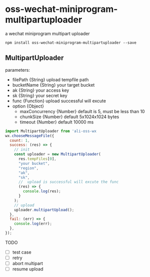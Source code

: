 # oss-wechat-miniprogram-multipartuploader

a wechat miniprogram multipart uploader

```
npm install oss-wechat-miniprogram-multipartuploader --save
```

## MultipartUploader

parameters:

- filePath {String} upload tempfile path
- bucketName {String} your target bucket
- ak {String} your access key
- sk {String} your secret key
- func {Function} upload successful will excute
- option {Object}
  - maxConcurrency {Number} default is 5, must be less than 10
  - chunkSize {Number} default 5x1024x1024 bytes
  - timeout {Number} default 10000 ms

```javascript
import MultipartUploader from 'ali-oss-wx
wx.chooseMessageFile({
  count: 1,
  success: (res) => {
    // init
    const uploader = new MultipartUploader(
      res.tempFiles[0],
      "your bucket",
      "region",
      "ak",
      "sk",
      //  upload is successful will excute the func
      (res) => {
        console.log(res);
      }
    );
    // upload
    uploader.multipartUpload();
  },
  fail: (err) => {
    console.log(err);
  },
});
```

TODO

- [ ] test case
- [ ] retry
- [ ] abort multipart
- [ ] resume upload
